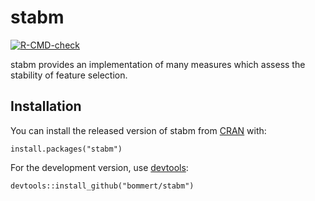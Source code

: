 # stabm
[![R-CMD-check](https://github.com/bommert/stabm/workflows/R-CMD-check/badge.svg)](https://github.com/bommert/stabm/actions)

stabm provides an implementation of many measures which assess the stability of feature selection.

## Installation

You can install the released version of stabm from [CRAN](https://cran.r-project.org/package=stabm) with:

```{r}
install.packages("stabm")
```
For the development version, use [devtools](https://cran.r-project.org/package=devtools):

```{R}
devtools::install_github("bommert/stabm")
```
